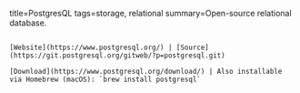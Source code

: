 title=PostgresQL
tags=storage, relational
summary=Open-source relational database.
~~~~~~

[Website](https://www.postgresql.org/) | [Source](https://git.postgresql.org/gitweb/?p=postgresql.git)

[Download](https://www.postgresql.org/download/) | Also installable via Homebrew (macOS): `brew install postgresql`

